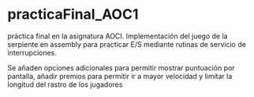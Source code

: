 # practicaFinal_AOC1
práctica final en la asignatura AOCI. Implementación del juego de la serpiente en assembly para practicar E/S mediante rutinas de servicio de interrupciones.

Se añaden opciones adicionales para permitir mostrar puntuación por pantalla, añadir premios para permitir ir a mayor velocidad y limitar la longitud del rastro de los jugadores
